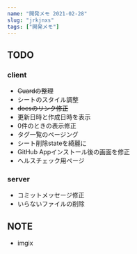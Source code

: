 ```yaml
---
name: "開発メモ 2021-02-28"
slug: "jrkjnxs"
tags: ["開発メモ"]
---
```


## TODO

### client

- ~~Guardの整理~~
- シートのスタイル調整
- ~~docsのリンク修正~~
- 更新日時と作成日時を表示
- 0件のときの表示修正
- タグ一覧のページング
- シート削除stateを綺麗に
- GitHub Appインストール後の画面を修正
- ヘルスチェック用ページ


### server

- コミットメッセージ修正
- いらないファイルの削除


## NOTE

- imgix

